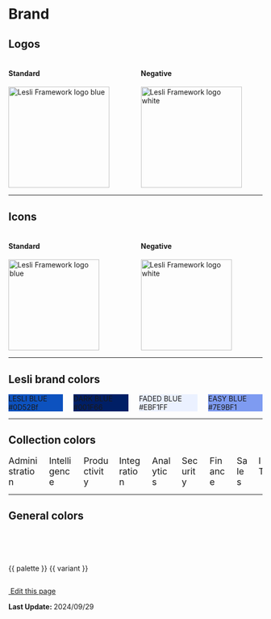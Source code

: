 <script setup>
const palettes_variant = [100, 300, 500, 700, 900]
const palettes = [
    "silver", "blue", "lime", "mint", "banana", "orange", 
    "bubble", "berry", "grape", "cocoa", "slate", "black"
]
</script>

# Brand


## Logos

<div class="columns lesli-css-color-logos">
    <div class="column pt-4 pl-6 pb-5 has-background-grey-lighter">
        <h4 class="mb-2">Standard</h4>
        <img width="200" alt="Lesli Framework logo blue" src="/images/brand/lesli.svg" />
    </div>
    <div class="column pt-4 pl-6 pb-5 has-background-grey-darker">
        <h4 class="mb-2 has-text-white">Negative</h4>
        <img width="200" alt="Lesli Framework logo white" src="/images/brand/lesli-white.svg" />
    </div>
</div>


<hr />

## Icons

<div class="columns lesli-css-color-logos">
    <div class="column pt-4 px-6 pb-5 has-background-grey-lighter">
        <h4 class="mb-4">Standard</h4>
        <img width="180" class="m-auto" alt="Lesli Framework logo blue" src="/images/brand/lesli-icon.svg" />
    </div>
    <div class="column pt-4 px-6 pb-5 has-background-grey-darker">
        <h4 class="mb-4 has-text-white">Negative</h4>
        <img width="180" class="m-auto" alt="Lesli Framework logo white" src="/images/brand/lesli-icon-white.svg" />
    </div>
</div>

<hr />

## Lesli brand colors
<div class="columns lesli-css-brand-colors">
    <div class="column">
        <div class="has-text-centered py-6 has-text-white" style="background:#0d52bf;">
            LESLI BLUE <br> #0D52Bf
        </div>
    </div>
    <div class="column">
        <div class="has-text-centered py-6 has-text-white" style="background:#001f66;">
            DARK BLUE<br> #001F66
        </div>
    </div>
    <div class="column">
        <div class="has-text-centered py-6 has-text-info" style="background:#EBF1FF;">
            FADED BLUE <br> #EBF1FF
        </div>
    </div>
    <div class="column">
        <div class="has-text-centered py-6 has-text-white" style="background:#7E9BF1;">
            EASY BLUE <br> #7E9BF1
        </div>
    </div>
</div>

<hr />

## Collection colors
<div class="columns is-multiline lesli-css-color-collections">
    <div class="column"> 
        <div class="has-text-centered px-4 py-6 has-text-white bg-lesli-css-color-collection-administration">
            Administration
        </div>
    </div>
    <div class="column"> 
        <div class="has-text-centered px-4 py-6 has-text-white bg-lesli-css-color-collection-intelligence">
            Intelligence
        </div>
    </div>
    <div class="column">
        <div class="has-text-centered px-4 py-6 has-text-white bg-lesli-css-color-collection-productivity">
            Productivity
        </div>
    </div>
    <div class="column">
        <div class="has-text-centered px-4 py-6 has-text-black bg-lesli-css-color-collection-integration">
            Integration
        </div>
    </div>
    <div class="column">
        <div class="has-text-centered px-4 py-6 has-text-black bg-lesli-css-color-collection-analytics">
            Analytics
        </div>
    </div>
    <div class="column">
        <div class="has-text-centered px-4 py-6 has-text-black bg-lesli-css-color-collection-security">
            Security
        </div>
    </div>
    <div class="column">
        <div class="has-text-centered px-4 py-6 has-text-white bg-lesli-css-color-collection-finance">
            Finance
        </div>
    </div>
    <div class="column">
        <div class="has-text-centered px-4 py-6 has-text-white bg-lesli-css-color-collection-sales">
            Sales
        </div>
    </div>
    <div class="column">
        <div class="has-text-centered px-4 py-6 has-text-black bg-lesli-css-color-collection-it">
            IT
        </div>
    </div>
</div>

<hr />

## General colors

<div v-for="palette in palettes" class="columns lesli-css-colors">
    <div v-for="variant in palettes_variant" class="column">
        <div :class="'bg-lesli-css-color-'+palette+'-'+variant">
        </div>
        <p class="m-0 has-text-centered">
            {{ palette }} {{ variant }}
        </p>
    </div>
</div>

<style lang="scss">
    $border-radius: .4rem;
    $border-radius: .4rem;
    @import "lesli-css";
    @import "bulma/sass/grid/columns";
    @import "bulma/sass/helpers/color";
    @import "bulma/sass/helpers/spacing";
    @import "bulma/sass/helpers/typography";
    

    @include lesli-css-color-print(background, bg-lesli-css-color);

    .lesli-css-brand-colors .column div {
        border-radius: $border-radius;
    }

    .lesli-css-color-logos .column {
        &:first-child {
            border-radius: $border-radius 0 0 $border-radius;
        }
        &:last-child {
            border-radius: 0 $border-radius $border-radius 0;
        }
    }

    .lesli-css-color-collections .column div {
        border-radius: 6px;
        font-size: 1.1rem;
    }

    .lesli-css-colors .column div {
        border-radius: $border-radius;
        height: 3.2rem;
    }
</style>

<section class="lesli-markdown-info">
    <p><a target="blank" href="https://github.com/LesliTech/Lesli/tree/master/docs/theming/brand.md"><i class="ri-external-link-fill"></i>&nbsp;Edit this page</a><p/>
    <p><b>Last Update: </b>2024/09/29</p>
</section>

<!-- This code was automatically generated -->
<!-- to update this docs please run rake docs:build -->

